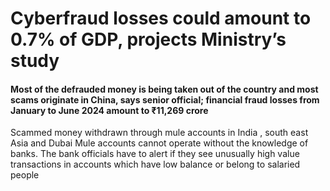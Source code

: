 # Cyberfraud losses could amount to 0.7% of GDP, projects Ministry’s study
#### Most of the defrauded money is being taken out of the country and most scams originate in China, says senior official; financial fraud losses from January to June 2024 amount to ₹11,269 crore
Scammed money withdrawn through mule accounts in India , south east Asia and Dubai 
Mule accounts cannot operate without the knowledge of banks. The bank officials have to alert if they see unusually high value transactions in accounts which have low balance or belong to salaried people